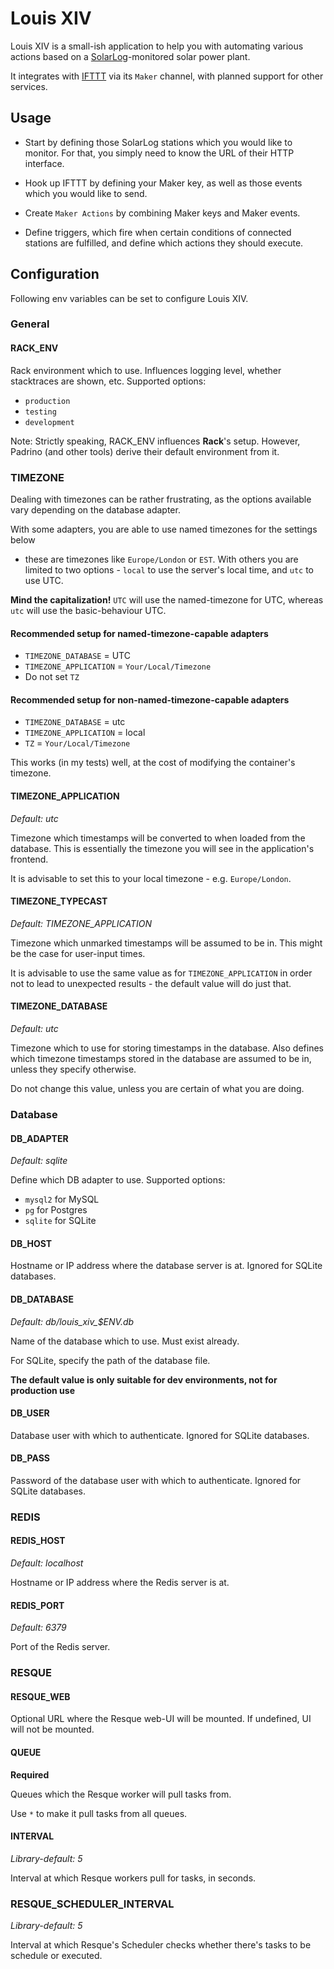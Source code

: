 # Louis XIV

Louis XIV is a small-ish application to help you with automating various
actions based on a [SolarLog](http://www.solar-log.com/)-monitored solar power
plant.

It integrates with [IFTTT](http://ifttt.com) via its `Maker` channel, with
planned support for other services.

## Usage

- Start by defining those SolarLog stations which you would like to monitor. For
  that, you simply need to know the URL of their HTTP interface.

- Hook up IFTTT by defining your Maker key, as well as those events
  which you would like to send.

- Create `Maker Actions` by combining Maker keys and Maker events.

- Define triggers, which fire when certain conditions of connected stations
  are fulfilled, and define which actions they should execute.

## Configuration

Following env variables can be set to configure Louis XIV.

### General

#### RACK_ENV

Rack environment which to use. Influences logging level, whether stacktraces
are shown, etc. Supported options:

- `production`
- `testing`
- `development`

Note: Strictly speaking, RACK_ENV influences **Rack**'s setup. However, Padrino
(and other tools) derive their default environment from it.

### TIMEZONE

Dealing with timezones can be rather frustrating, as the options available vary
depending on the database adapter.

With some adapters, you are able to use named timezones for the settings below
- these are timezones like `Europe/London` or `EST`.
With others you are limited to two options - `local` to use the server's local
time, and `utc` to use UTC. 

**Mind the capitalization!** `UTC` will use the
named-timezone for UTC, whereas `utc` will use the basic-behaviour UTC.

#### Recommended setup for named-timezone-capable adapters

* `TIMEZONE_DATABASE` = UTC
* `TIMEZONE_APPLICATION` = `Your/Local/Timezone`
* Do not set `TZ`

#### Recommended setup for non-named-timezone-capable adapters

* `TIMEZONE_DATABASE` = utc
* `TIMEZONE_APPLICATION` = local
* `TZ` = `Your/Local/Timezone`

This works (in my tests) well, at the cost of modifying the container's
timezone.

#### TIMEZONE_APPLICATION

*Default: utc*

Timezone which timestamps will be converted to when loaded from the database.
This is essentially the timezone you will see in the application's frontend.

It is advisable to set this to your local timezone - e.g. `Europe/London`.

#### TIMEZONE_TYPECAST

*Default: TIMEZONE_APPLICATION*

Timezone which unmarked timestamps will be assumed to be in. This might be the
case for user-input times.

It is advisable to use the same value as for `TIMEZONE_APPLICATION` in order
not to lead to unexpected results - the default value will do just that.

#### TIMEZONE_DATABASE

*Default: utc*

Timezone which to use for storing timestamps in the database. Also defines
which timezone timestamps stored in the database are assumed to be in, unless
they specify otherwise.

Do not change this value, unless you are certain of what you are doing.

### Database

#### DB_ADAPTER 

*Default: sqlite*

Define which DB adapter to use. Supported options:

* `mysql2` for MySQL
* `pg` for Postgres
* `sqlite` for SQLite

#### DB_HOST

Hostname or IP address where the database server is at. Ignored for SQLite
databases.

#### DB_DATABASE 

*Default: db/louis_xiv_$ENV.db*

Name of the database which to use. Must exist already.

For SQLite, specify the path of the database file.

**The default value is only suitable for dev environments, not for production
use**

#### DB_USER

Database user with which to authenticate. Ignored for SQLite databases.

#### DB_PASS

Password of the database user with which to authenticate. Ignored for SQLite
databases.

### REDIS

#### REDIS_HOST 

*Default: localhost*

Hostname or IP address where the Redis server is at.

#### REDIS_PORT 

*Default: 6379*

Port of the Redis server.

### RESQUE

#### RESQUE_WEB

Optional URL where the Resque web-UI will be mounted. If undefined, UI will not
be mounted.

#### QUEUE

**Required**

Queues which the Resque worker will pull tasks from.

Use `*` to make it pull tasks from all queues.

#### INTERVAL 

*Library-default: 5*

Interval at which Resque workers pull for tasks, in seconds.

### RESQUE\_SCHEDULER\_INTERVAL 

*Library-default: 5*

Interval at which Resque's Scheduler checks whether there's tasks to be
schedule or executed.

